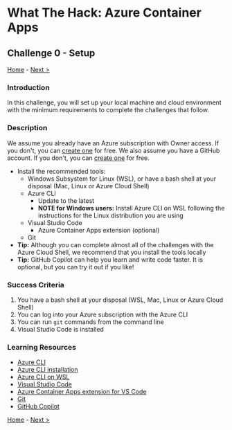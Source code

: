 # What The Hack: Azure Container Apps

## Challenge 0 - Setup

[Home](../readme.md) - [Next >](challenge01.md)

### Introduction

In this challenge, you will set up your local machine and cloud environment with the minimum requirements to complete the challenges that follow.

### Description

We assume you already have an Azure subscription with Owner access. If you don't, you can [create one](https://azure.microsoft.com/en-us/free/) for free. We also assume you have a GitHub account. If you don't, you can [create one](https://github.com/) for free.

- Install the recommended tools:
    - Windows Subsystem for Linux (WSL), or have a bash shell at your disposal (Mac, Linux or Azure Cloud Shell)
    - Azure CLI 
        - Update to the latest
        - **NOTE for Windows users:** Install Azure CLI on WSL following the instructions for the Linux distribution you are using
    - Visual Studio Code
        - Azure Container Apps extension (optional)
    - Git
- **Tip:** Although you can complete almost all of the challenges with the Azure Cloud Shell, we recommend that you install the tools locally
- **Tip:** GitHub Copilot can help you learn and write code faster. It is optional, but you can try it out if you like!

### Success Criteria

1. You have a bash shell at your disposal (WSL, Mac, Linux or Azure Cloud Shell)
1. You can log into your Azure subscription with the Azure CLI
1. You can run `git` commands from the command line
1. Visual Studio Code is installed

### Learning Resources

- [Azure CLI](https://docs.microsoft.com/en-us/cli/azure/?view=azure-cli-latest)
- [Azure CLI installation](https://docs.microsoft.com/en-us/cli/azure/install-azure-cli)
- [Azure CLI on WSL](https://docs.microsoft.com/en-us/cli/azure/install-azure-cli-linux?pivots=apt)
- [Visual Studio Code](https://code.visualstudio.com/)
- [Azure Container Apps extension for VS Code](https://marketplace.visualstudio.com/items?itemName=ms-azuretools.vscode-azurecontainerapps)
- [Git](https://git-scm.com/)
- [GitHub Copilot](https://copilot.github.com/)

[Home](../readme.md) - [Next >](challenge01.md)

